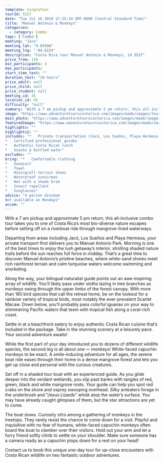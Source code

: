 ```yaml
---
template: SingleTour
tourId: 5527
date: "Tue Jul 16 2019 17:25:34 GMT-0600 (Central Standard Time)"
title: "Manuel Antonio & Monkeys"
categories: 
  - category: Combo
tags: ['Combo']
meeting: "Jaco"
meeting_lat: "9.65596"
meeting_lng: "-84.6224"
description: "Costa Rica tour Manuel Antonio & Monkeys, id 5527"
price_from: 159
min_participants: 4
max_participants: 
start_time_text: ""
duration_text: "10 hours"
price_adult: null
price_child: null
price_student: null
meeting_id: 45
location_id: 45
difficulty: "null"
summary: "With a 7 am pickup and approximate 5 pm return, this all-inclusive combo tour takes you to one of Costa Rica’s most bio-diverse nature escapes before setting off on a riverboat ride through mangrove-lined waterways. Departing from areas including Jacó, Los Sueños and Playa Hermo...."
image: "https://www.adventuretourscostarica.com/images/made/images/tours/Manuel_Antonio_National_Park/manuel-antonio-park-monkey_350_250_c1.jpg"
main_photo: "https://www.adventuretourscostarica.com/images/made/images/tours/Manuel_Antonio_National_Park/manuel-antonio-park-monkey_350_250_c1.jpg"
featuredImage: "https://www.adventuretourscostarica.com/images/made/images/tours/Manuel_Antonio_National_Park/manuel-antonio-park-monkey_350_250_c1.jpg"
highlights: ""
highlights2: ""
includes: "*   Private transportation (Jacó, Los Sueños, Playa Hermosa and Quepos)
*   Certified professional guides
*   Authentic Costa Rican lunch
*   Snacks & bottled water"
excludes: ""
bring: "*   Comfortable clothing
*   Swimsuit
*   Towel
*   Hiking/all-terrain shoes
*   Waterproof sunscreen
*   Hat with a shade brim
*   Insect repellent
*   Sunglasses"
advice: "4 person minimum  
Not available on Mondays"
accom: ""
---
```

With a 7 am pickup and approximate 5 pm return, this all-inclusive combo tour takes you to one of Costa Rica’s most bio-diverse nature escapes before setting off on a riverboat ride through mangrove-lined waterways.

Departing from areas including Jacó, Los Sueños and Playa Hermosa, your private transport first delivers you to Manuel Antonio Park. Morning is one of the best times to enjoy the lush getaway’s interior, strolling shaded nature trails before the sun reaches full force in midday. That’s a great time to discover Manuel Antonio’s pristine beaches, where white-sand shores meet rich rainforest terrain and calm turquoise waters welcome swimming and snorkeling.

Along the way, your bilingual naturalist guide points out an awe-inspiring array of wildlife. You’ll likely pass under sloths lazing in tree branches as monkeys swing through the upper limbs of the forest canopy. With more than 180 bird species that call the retreat home, be on the lookout for a rainbow variety of tropical birds, most notably the ever-prevalent Scarlet Macaw. Down below, you’ll probably pass colorful iguanas on your way to shimmering Pacific waters that teem with tropical fish along a coral-rich coast.

Settle in at a beachfront eatery to enjoy authentic Costa Rican cuisine that’s included in the package. Take in the stunning scenery at a leisurely pace. Your second adventure awaits!

While the first part of your day introduced you to dozens of different wildlife species, the second leg is all about one — monkeys! White-faced capuchin monkeys to be exact. A smile-inducing adventure for all ages, the serene boat ride eases through their home in a dense mangrove forest and lets you get up close and personal with the curious creatures.

Set off in a shaded tour boat with an experienced guide. As you glide deeper into the verdant wetlands, you slip past banks with tangles of red, green, black and white mangrove roots. Your guide can help you spot red crabs on the shore and osprey swooping overhead. Silky anteaters forage in the underbrush and “Jesus Lizards” whisk atop the water’s surface. You may have already caught glimpses of them, but the star attractions are yet to come.

The boat slows. Curiosity stirs among a gathering of monkeys in the treetops. They rarely resist the chance to come down for a visit. Playful and inquisitive with no fear of humans, white-faced capuchin monkeys often board the boat to clamber over their visitors. Hold out your arm and let a furry friend softly climb to settle on your shoulder. Make sure someone has a camera ready as a capuchin plops down for a rest on your head!

Contact us to book this unique one-day tour for up-close encounters with Costa Rican wildlife on two fantastic outdoor adventures.